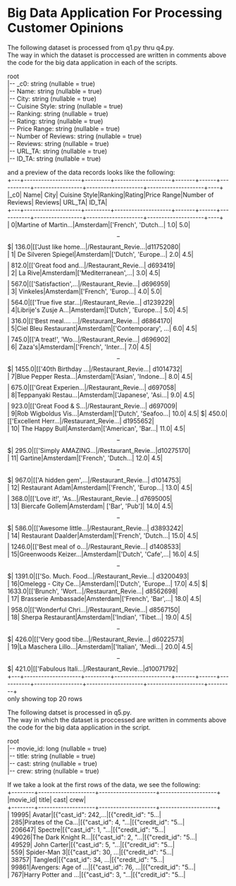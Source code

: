 ﻿# Big Data Application For Processing Customer Opinions
 
The following dataset is processed from q1.py thru q4.py.  
The way in which the dataset is proccessed are written in comments above the code for the big data application in each of the scripts.

root  
|-- _c0: string (nullable = true)  
|-- Name: string (nullable = true)  
|-- City: string (nullable = true)  
|-- Cuisine Style: string (nullable = true)  
|-- Ranking: string (nullable = true)  
|-- Rating: string (nullable = true)  
|-- Price Range: string (nullable = true)  
|-- Number of Reviews: string (nullable = true)  
|-- Reviews: string (nullable = true)  
|-- URL_TA: string (nullable = true)  
|-- ID_TA: string (nullable = true)  
  
and a preview of the data records looks like the following:  
+---+--------------------+---------+--------------------+-------+------+-----------+-----------------+--------------------+--------------------+----+  
|_c0| Name| City| Cuisine Style|Ranking|Rating|Price Range|Number of Reviews| Reviews| URL_TA| ID_TA|  
+---+--------------------+---------+--------------------+-------+------+-----------+-----------------+--------------------+--------------------+----+  
| 0|Martine of Martin...|Amsterdam|['French', 'Dutch...| 1.0| 5.0| $$ - $$$| 136.0|[['Just like home...|/Restaurant_Revie...|d11752080|  
| 1| De Silveren Spiegel|Amsterdam|['Dutch', 'Europe...| 2.0| 4.5| $$$$| 812.0|[['Great food and...|/Restaurant_Revie...| d693419|  
| 2| La Rive|Amsterdam|['Mediterranean',...| 3.0| 4.5| $$$$| 567.0|[['Satisfaction',...|/Restaurant_Revie...| d696959|  
| 3| Vinkeles|Amsterdam|['French', 'Europ...| 4.0| 5.0| $$$$| 564.0|[['True five star...|/Restaurant_Revie...| d1239229|  
| 4|Librije's Zusje A...|Amsterdam|['Dutch', 'Europe...| 5.0| 4.5| $$$$| 316.0|[['Best meal.... ...|/Restaurant_Revie...| d6864170|  
| 5|Ciel Bleu Restaurant|Amsterdam|['Contemporary', ...| 6.0| 4.5| $$$$| 745.0|[['A treat!', 'Wo...|/Restaurant_Revie...| d696902|  
| 6| Zaza's|Amsterdam|['French', 'Inter...| 7.0| 4.5| $$ - $$$| 1455.0|[['40th Birthday ...|/Restaurant_Revie...| d1014732|  
| 7|Blue Pepper Resta...|Amsterdam|['Asian', 'Indone...| 8.0| 4.5| $$$$| 675.0|[['Great Experien...|/Restaurant_Revie...| d697058|  
| 8|Teppanyaki Restau...|Amsterdam|['Japanese', 'Asi...| 9.0| 4.5| $$$$| 923.0|[['Great Food & S...|/Restaurant_Revie...| d697009|  
| 9|Rob Wigboldus Vis...|Amsterdam|['Dutch', 'Seafoo...| 10.0| 4.5| $| 450.0|[['Excellent Herr...|/Restaurant_Revie...| d1955652|  
| 10| The Happy Bull|Amsterdam|['American', 'Bar...| 11.0| 4.5| $$ - $$$| 295.0|[['Simply AMAZING...|/Restaurant_Revie...|d10275170|  
| 11| Gartine|Amsterdam|['French', 'Dutch...| 12.0| 4.5| $$ - $$$| 967.0|[['A hidden gem',...|/Restaurant_Revie...| d1014753|  
| 12| Restaurant Adam|Amsterdam|['French', 'Europ...| 13.0| 4.5| $$$$| 368.0|[['Love it!', 'As...|/Restaurant_Revie...| d7695005|  
| 13| Biercafe Gollem|Amsterdam| ['Bar', 'Pub']| 14.0| 4.5| $$ - $$$| 586.0|[['Awesome little...|/Restaurant_Revie...| d3893242|  
| 14| Restaurant Daalder|Amsterdam|['French', 'Dutch...| 15.0| 4.5| $$$$| 1246.0|[['Best meal of o...|/Restaurant_Revie...| d1408533|  
| 15|Greenwoods Keizer...|Amsterdam|['Dutch', 'Cafe',...| 16.0| 4.5| $$ - $$$| 1391.0|[['So. Much. Food...|/Restaurant_Revie...| d3200493|  
| 16|Omelegg - City Ce...|Amsterdam|['Dutch', 'Europe...| 17.0| 4.5| $| 1633.0|[['Brunch', 'Wort...|/Restaurant_Revie...| d8562698|  
| 17| Brasserie Ambassade|Amsterdam|['French', 'Bar',...| 18.0| 4.5| $$$$| 958.0|[['Wonderful Chri...|/Restaurant_Revie...| d8567150|  
| 18| Sherpa Restaurant|Amsterdam|['Indian', 'Tibet...| 19.0| 4.5| $$ - $$$| 426.0|[['Very good tibe...|/Restaurant_Revie...| d6022573|  
| 19|La Maschera Lillo...|Amsterdam|['Italian', 'Medi...| 20.0| 4.5| $$ - $$$| 421.0|[['Fabulous Itali...|/Restaurant_Revie...|d10071792|  
+---+--------------------+---------+--------------------+-------+------+-----------+-----------------+--------------------+--------------------+---------+  
only showing top 20 rows  
  
  
  
The following datset is processed in q5.py.   
The way in which the dataset is proccessed are written in comments above the code for the big data application in the script.  
  
root  
|-- movie_id: long (nullable = true)  
|-- title: string (nullable = true)  
|-- cast: string (nullable = true)  
|-- crew: string (nullable = true)  
  
If we take a look at the first rows of the data, we see the following:  
+--------+--------------------+--------------------+--------------------+  
|movie_id| title| cast| crew|  
+--------+--------------------+--------------------+--------------------+  
| 19995| Avatar|[{"cast_id": 242,...|[{"credit_id": "5...|  
| 285|Pirates of the Ca...|[{"cast_id": 4, "...|[{"credit_id": "5...|  
| 206647| Spectre|[{"cast_id": 1, "...|[{"credit_id": "5...|  
| 49026|The Dark Knight R...|[{"cast_id": 2, "...|[{"credit_id": "5...|  
| 49529| John Carter|[{"cast_id": 5, "...|[{"credit_id": "5...|  
| 559| Spider-Man 3|[{"cast_id": 30, ...|[{"credit_id": "5...|  
| 38757| Tangled|[{"cast_id": 34, ...|[{"credit_id": "5...|  
| 99861|Avengers: Age of ...|[{"cast_id": 76, ...|[{"credit_id": "5...|  
| 767|Harry Potter and ...|[{"cast_id": 3, "...|[{"credit_id": "5...|  
  
  
